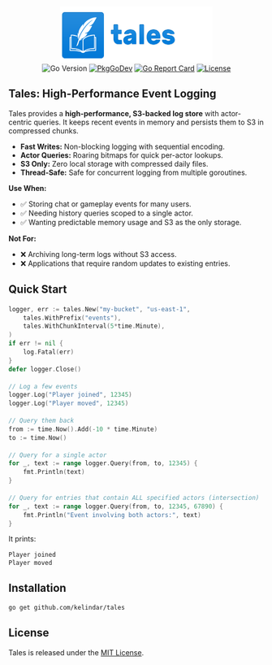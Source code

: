 <p align="center">
  <img width="300" height="110" src=".github/logo.png" border="0" alt="kelindar/tales">
  <br>
  <img src="https://img.shields.io/github/go-mod/go-version/kelindar/tales" alt="Go Version">
  <a href="https://pkg.go.dev/github.com/kelindar/tales"><img src="https://pkg.go.dev/badge/github.com/kelindar/tales" alt="PkgGoDev"></a>
  <a href="https://goreportcard.com/report/github.com/kelindar/tales"><img src="https://goreportcard.com/badge/github.com/kelindar/tales" alt="Go Report Card"></a>
  <a href="https://opensource.org/licenses/MIT"><img src="https://img.shields.io/badge/License-MIT-blue.svg" alt="License"></a>
</p>

## Tales: High-Performance Event Logging

Tales provides a **high-performance, S3-backed log store** with actor-centric queries. It keeps recent events in memory and persists them to S3 in compressed chunks.

- **Fast Writes:** Non-blocking logging with sequential encoding.
- **Actor Queries:** Roaring bitmaps for quick per-actor lookups.
- **S3 Only:** Zero local storage with compressed daily files.
- **Thread-Safe:** Safe for concurrent logging from multiple goroutines.

**Use When:**
- ✅ Storing chat or gameplay events for many users.
- ✅ Needing history queries scoped to a single actor.
- ✅ Wanting predictable memory usage and S3 as the only storage.

**Not For:**
- ❌ Archiving long-term logs without S3 access.
- ❌ Applications that require random updates to existing entries.

## Quick Start
```go
logger, err := tales.New("my-bucket", "us-east-1",
    tales.WithPrefix("events"),
    tales.WithChunkInterval(5*time.Minute),
)
if err != nil {
    log.Fatal(err)
}
defer logger.Close()

// Log a few events
logger.Log("Player joined", 12345)
logger.Log("Player moved", 12345)

// Query them back
from := time.Now().Add(-10 * time.Minute)
to := time.Now()

// Query for a single actor
for _, text := range logger.Query(from, to, 12345) {
    fmt.Println(text)
}

// Query for entries that contain ALL specified actors (intersection)
for _, text := range logger.Query(from, to, 12345, 67890) {
    fmt.Println("Event involving both actors:", text)
}
```

It prints:

```
Player joined
Player moved
```

## Installation
```bash
go get github.com/kelindar/tales
```

## License
Tales is released under the [MIT License](https://opensource.org/licenses/MIT).
